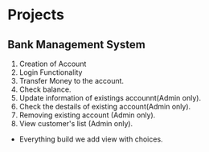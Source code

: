 # Projects

## Bank Management System

1. Creation of Account
2. Login Functionality
3. Transfer Money to the account.
4. Check balance.
5. Update information of existings accounnt(Admin only).
6. Check the destails of existing account(Admin only).
7. Removing existing account (Admin only).
8. View customer's list (Admin only).

- Everything build we add view with choices.
